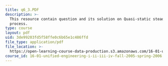 ```yaml
---
title: q6_3.PDF
description: >-
  This resource contain question and its solution on Quasi-static steady flow
  process.
type: course
layout: pdf
uid: 3de99203fd5f58ffe0c6b65e1c486ffd
file_type: application/pdf
file_location: >-
  https://open-learning-course-data-production.s3.amazonaws.com/16-01-unified-engineering-i-ii-iii-iv-fall-2005-spring-2006/3de99203fd5f58ffe0c6b65e1c486ffd_q6_3.PDF
course_id: 16-01-unified-engineering-i-ii-iii-iv-fall-2005-spring-2006
---
```

